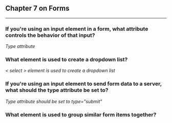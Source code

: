 <h2>Chapter 7 on Forms</h2>
<hr  />

<p><h3>If you're using an input element in a form, what attribute controls the behavior of that input?</h3>
<p><i> Type attribute</i>


<p><h3>What element is used to create a dropdown list?</h3>
<p><i> < select > element is used to create a dropdown list</i>

<p><h3>If you're using an input element to send form data to a server, what should the type attribute be set to?</h3>
    <p><i>Type attribute should be set to type="submit"</i>

<p><h3>What element is used to group similar form items together?</h3>
